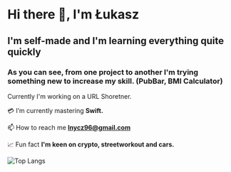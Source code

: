 # Hi there 👋, I'm Łukasz

## I'm self-made and I'm learning everything quite quickly
                                            
### As you can see, from one project to another I'm trying something new to increase my skill. (PubBar, BMI Calculator)

Currently I'm working on a URL Shoretner.

💳 I’m currently mastering **Swift.**

📫 How to reach me **lnycz96@gmail.com**

📈 Fun fact **I'm keen on crypto, streetworkout and cars.**


![Top Langs](https://github-readme-stats.vercel.app/api/top-langs/?username=lukenycz&theme=tokyonight)
